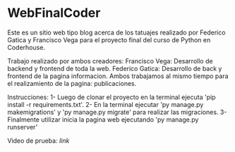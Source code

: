 # WebFinalCoder
Este es un sitio web tipo blog acerca de los tatuajes realizado por Federico Gatica y Francisco Vega para el proyecto final del curso de Python en Coderhouse.

Trabajo realizado por ambos creadores:
Francisco Vega: Desarrollo de backend y frontend de toda la web.
Federico Gatica: Desarrollo de back y frontend de la pagina informacion.
Ambos trabajamos al mismo tiempo para el realizamiento de la pagina: publicaciones.

Instrucciones:
1- Luego de clonar el proyecto en la terminal ejecuta 'pip install -r requirements.txt'.
2- En la terminal ejecutar 'py manage.py makemigrations' y 'py manage.py migrate' para realizar las migraciones.
3- Finalmente utilizar inicia la pagina web ejecutando 'py manage.py runserver'

Video de prueba: *link*
